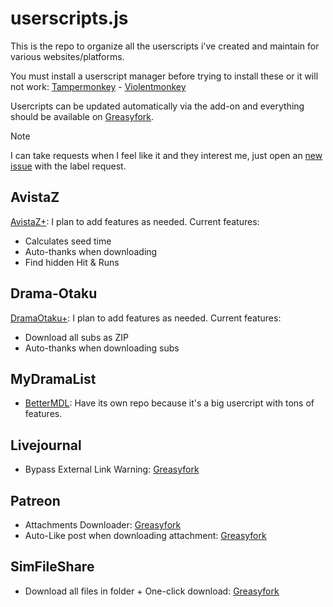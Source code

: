 # userscripts.js

This is the repo to organize all the userscripts i've created and maintain for various websites/platforms.

You must install a userscript manager before trying to install these or it will not work: [Tampermonkey](https://www.tampermonkey.net) - [Violentmonkey](https://violentmonkey.github.io)

Usercripts can be updated automatically via the add-on and everything should be available on [Greasyfork](https://greasyfork.org/en/users/548221-dear-clouds).

> [!NOTE]
> I can take requests when I feel like it and they interest me, just open an [new issue](https://github.com/dear-clouds/mio-userscripts/issues/new) with the label request.

## AvistaZ
[AvistaZ+](https://greasyfork.org/en/scripts/518249-avistaz): I plan to add features as needed. Current features:
- Calculates seed time
- Auto-thanks when downloading
- Find hidden Hit & Runs

## Drama-Otaku
[DramaOtaku+](https://github.com/dear-clouds/mio-userscripts/raw/refs/heads/main/drama-otaku/dramaotaku+.user.js): I plan to add features as needed. Current features:
- Download all subs as ZIP
- Auto-thanks when downloading subs

## MyDramaList

- [BetterMDL](https://github.com/dear-clouds/better-mdl): Have its own repo because it's a big usercript with tons of features.

## Livejournal

- Bypass External Link Warning: [Greasyfork](https://greasyfork.org/en/scripts/508373-bypass-livejournal-external-link-warning)

## Patreon

- Attachments Downloader: [Greasyfork](https://greasyfork.org/en/scripts/513744-patreon-attachment-downloader)
- Auto-Like post when downloading attachment: [Greasyfork](https://greasyfork.org/en/scripts/513745-patreon-auto-like-on-download)

## SimFileShare

- Download all files in folder + One-click download: [Greasyfork](https://greasyfork.org/en/scripts/513304-simfileshare-folder-downloader)
